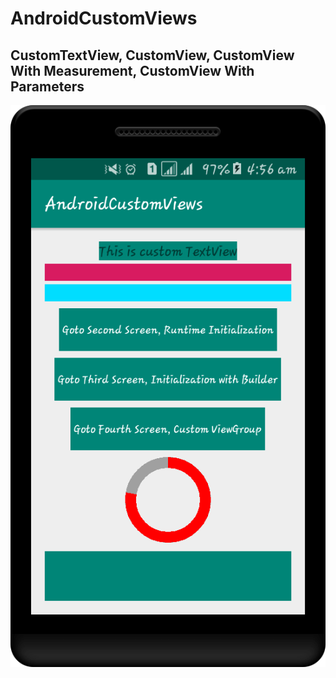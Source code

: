 # AndroidCustomViews

## CustomTextView, CustomView, CustomView With Measurement, CustomView With Parameters
<img src="./screens/01.png" width=“400”/>
